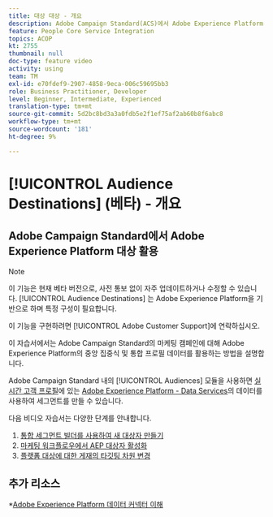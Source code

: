 ```yaml
---
title: 대상 대상 - 개요
description: Adobe Campaign Standard(ACS)에서 Adobe Experience Platform(AEP) 대상을 활용하는 방법 학습
feature: People Core Service Integration
topics: ACOP
kt: 2755
thumbnail: null
doc-type: feature video
activity: using
team: TM
exl-id: e70fdef9-2907-4858-9eca-006c59695bb3
role: Business Practitioner, Developer
level: Beginner, Intermediate, Experienced
translation-type: tm+mt
source-git-commit: 5d2bc8bd3a3a0fdb5e2f1ef75af2ab60b8f6abc8
workflow-type: tm+mt
source-wordcount: '181'
ht-degree: 9%

---
```


# [!UICONTROL Audience Destinations] (베타) - 개요

## Adobe Campaign Standard에서 Adobe Experience Platform 대상 활용

>[!NOTE]
>
>이 기능은 현재 베타 버전으로, 사전 통보 없이 자주 업데이트하거나 수정할 수 있습니다. [!UICONTROL Audience Destinations] 는 Adobe Experience Platform을 기반으로 하며 특정 구성이 필요합니다.
>
>이 기능을 구현하려면 [!UICONTROL Adobe Customer Support]에 연락하십시오.


이 자습서에서는 Adobe Campaign Standard의 마케팅 캠페인에 대해 Adobe Experience Platform의 중앙 집중식 및 통합 프로필 데이터를 활용하는 방법을 설명합니다.

Adobe Campaign Standard 내의 [!UICONTROL Audiences] 모듈을 사용하면 [실시간 고객 프로필](https://docs.adobe.com/content/help/en/platform-learn/tutorials/profiles/understanding-the-real-time-customer-profile.html)에 있는 [Adobe Experience Platform - Data Services](https://www.adobe.io/apis/experienceplatform/home/services.html)의 데이터를 사용하여 세그먼트를 만들 수 있습니다.

다음 비디오 자습서는 다양한 단계를 안내합니다.

1. [통합 세그먼트 빌더를 사용하여 새 대상자 만들기](/help/profiles-and-audiences/audience-destinations/creating-audiences-using-segment-builder.md)
2. [마케팅 워크플로우에서 AEP 대상자 활성화](/help/profiles-and-audiences/audience-destinations/activating-aep-audiences.md)
3. [플랫폼 대상에 대한 게재의 타깃팅 차원 변경](/help/profiles-and-audiences/audience-destinations/changing-targeting-dimension.md)

## 추가 리소스

*[Adobe Experience Platform 데이터 커넥터 이해](/help/administrating/adobe-experience-platform-data-connector/understanding-the-adobe-experience-platform-data-connector.md)
